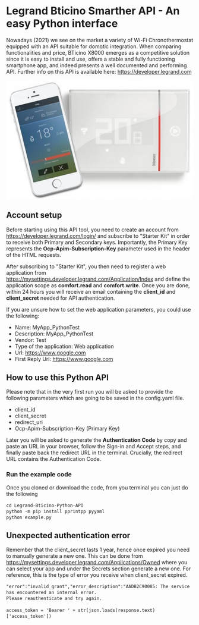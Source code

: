 # Legrand Bticino Smarther API - An easy Python interface
Nowadays (2021) we see on the market a variety of Wi-Fi Chronothermostat equipped with an API suitable for domotic integration. When comparing functionalities and price, BTicino X8000 emerges as a competitive solution since it is easy to install and use, offers a stable and fully functioning smartphone app, and indeed presents a well documented and performing API. Further info on this API is available here: https://developer.legrand.com

![Alt text](img/BTicino_X8000.png?raw=true "BTicino_X8000" )

## Account setup
Before starting using this API tool, you need to create an account from https://developer.legrand.com/login/ and subscribe to "Starter Kit" in order to receive both Primary and Secondary keys. Importantly, the Primary Key represents the **Ocp-Apim-Subscription-Key** parameter used in the header of the HTML requests.

After subscribing to "Starter Kit", you then need to register a web application from https://mysettings.developer.legrand.com/Application/Index and define the application scope as **comfort.read** and **comfort.write**. Once you are done, within 24 hours you will receive an email containing the **client_id** and **client_secret** needed for API authentication.

If you are unsure how to set the web application parameters, you could use the following:
- Name: MyApp_PythonTest
- Description: MyApp_PythonTest
- Vendor: Test
- Type of the application: Web application
- Url: https://www.google.com
- First Reply Url: https://www.google.com

## How to use this Python API
Please note that in the very first run you will be asked to provide the following parameters which are going to be saved in the config.yaml file.
- client_id
- client_secret
- redirect_uri
- Ocp-Apim-Subscription-Key (Primary Key)

Later you will be asked to generate the **Authentication Code** by copy and paste an URL in your browser, follow the Sign-in and Accept steps, and finally paste back the redirect URL in the terminal. Crucially, the redirect URL contains the Authentication Code.

### Run the example code
Once you cloned or download the code, from you terminal you can just do the following

```
cd Legrand-Bticino-Python-API 
python -m pip install pprintpp pyyaml
python example.py
```

## Unexpected authentication error
Remember that the client_secret lasts 1 year, hence once expired you need to manually generate a new one. This can be done from https://mysettings.developer.legrand.com/Applications/Owned where you can select your app and under the Secrets section generate a new one. For reference, this is the type of error you receive when client_secret expired.
```
"error":"invalid_grant","error_description":"AADB2C90085: The service has encountered an internal error. 
Please reauthenticate and try again.

access_token = 'Bearer ' + str(json.loads(response.text)['access_token'])
```
